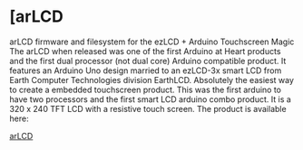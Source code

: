 [arLCD
=====

arLCD firmware and filesystem for the ezLCD + Arduino Touchscreen Magic
The arLCD when released was one of the first Arduino at Heart products and the first dual processor (not dual core) Arduino compatible product. It features an Arduino Uno design married to an ezLCD-3x smart LCD from Earth Computer Technologies division EarthLCD. Absolutely the easiest way to create a embedded touchscreen product. This was the first arduino to have two processors and the first smart LCD arduino combo product. It is a 320 x 240 TFT LCD with a resistive touch screen. The product is available here:

[arLCD](https://earthlcd.com/products/arlcd)


